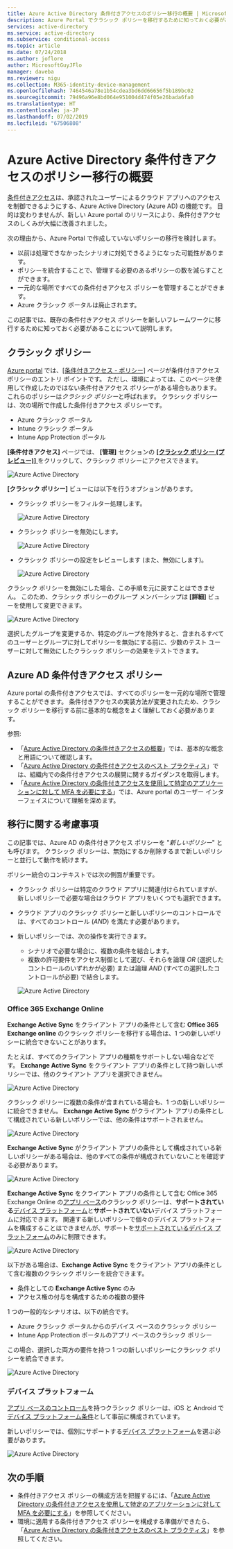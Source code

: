 ```yaml
---
title: Azure Active Directory 条件付きアクセスのポリシー移行の概要 | Microsoft Docs
description: Azure Portal でクラシック ポリシーを移行するために知っておく必要があることについて説明します。
services: active-directory
ms.service: active-directory
ms.subservice: conditional-access
ms.topic: article
ms.date: 07/24/2018
ms.author: joflore
author: MicrosoftGuyJFlo
manager: daveba
ms.reviewer: nigu
ms.collection: M365-identity-device-management
ms.openlocfilehash: 7464546a78e1b54cdea3bd6dd66656f5b189bc02
ms.sourcegitcommit: 79496a96e8bd064e951004d474f05e26bada6fa0
ms.translationtype: HT
ms.contentlocale: ja-JP
ms.lasthandoff: 07/02/2019
ms.locfileid: "67506808"
---
```

# <a name="what-is-a-policy-migration-in-azure-active-directory-conditional-access"></a>Azure Active Directory 条件付きアクセスのポリシー移行の概要 

[条件付きアクセス](../active-directory-conditional-access-azure-portal.md)は、承認されたユーザーによるクラウド アプリへのアクセスを制御できるようにする、Azure Active Directory (Azure AD) の機能です。 目的は変わりませんが、新しい Azure portal のリリースにより、条件付きアクセスのしくみが大幅に改善されました。

次の理由から、Azure Portal で作成していないポリシーの移行を検討します。

- 以前は処理できなかったシナリオに対処できるようになった可能性があります。
- ポリシーを統合することで、管理する必要のあるポリシーの数を減らすことができます。   
- 一元的な場所ですべての条件付きアクセス ポリシーを管理することができます。
- Azure クラシック ポータルは廃止されます。   

この記事では、既存の条件付きアクセス ポリシーを新しいフレームワークに移行するために知っておく必要があることについて説明します。
 
## <a name="classic-policies"></a>クラシック ポリシー

[Azure portal](https://portal.azure.com) では、[[条件付きアクセス - ポリシー]](https://portal.azure.com/#blade/Microsoft_AAD_IAM/ConditionalAccessBlade/Policies) ページが条件付きアクセス ポリシーのエントリ ポイントです。 ただし、環境によっては、このページを使用して作成したのではない条件付きアクセス ポリシーがある場合もあります。 これらのポリシーは*クラシック ポリシー*と呼ばれます。 クラシック ポリシーは、次の場所で作成した条件付きアクセス ポリシーです。

- Azure クラシック ポータル
- Intune クラシック ポータル
- Intune App Protection ポータル

**[条件付きアクセス]** ページでは、 **[管理]** セクションの [ **[クラシック ポリシー (プレビュー)]** ](https://portal.azure.com/#blade/Microsoft_AAD_IAM/ConditionalAccessBlade/ClassicPolicies) をクリックして、クラシック ポリシーにアクセスできます。 

![Azure Active Directory](./media/policy-migration/71.png)

**[クラシック ポリシー]** ビューには以下を行うオプションがあります。

- クラシック ポリシーをフィルター処理します。
 
   ![Azure Active Directory](./media/policy-migration/72.png)

- クラシック ポリシーを無効にします。

   ![Azure Active Directory](./media/policy-migration/73.png)
   
- クラシック ポリシーの設定をレビューします (また、無効にします)。

   ![Azure Active Directory](./media/policy-migration/74.png)

クラシック ポリシーを無効にした場合、この手順を元に戻すことはできません。 このため、クラシック ポリシーのグループ メンバーシップは **[詳細]** ビューを使用して変更できます。 

![Azure Active Directory](./media/policy-migration/75.png)

選択したグループを変更するか、特定のグループを除外すると、含まれるすべてのユーザーとグループに対してポリシーを無効にする前に、少数のテスト ユーザーに対して無効にしたクラシック ポリシーの効果をテストできます。 

## <a name="azure-ad-conditional-access-policies"></a>Azure AD 条件付きアクセス ポリシー

Azure portal の条件付きアクセスでは、すべてのポリシーを一元的な場所で管理することができます。 条件付きアクセスの実装方法が変更されたため、クラシック ポリシーを移行する前に基本的な概念をよく理解しておく必要があります。

参照:

- 「[Azure Active Directory の条件付きアクセスの概要](../active-directory-conditional-access-azure-portal.md)」では、基本的な概念と用語について確認します。
- 「[Azure Active Directory の条件付きアクセスのベスト プラクティス](best-practices.md)」では、組織内での条件付きアクセスの展開に関するガイダンスを取得します。
- 「[Azure Active Directory の条件付きアクセスを使用して特定のアプリケーションに対して MFA を必要にする](app-based-mfa.md)」では、Azure portal のユーザー インターフェイスについて理解を深めます。
 
## <a name="migration-considerations"></a>移行に関する考慮事項

この記事では、Azure AD の条件付きアクセス ポリシーを "*新しいポリシー*" とも呼びます。
クラシック ポリシーは、無効にするか削除するまで新しいポリシーと並行して動作を続けます。 

ポリシー統合のコンテキストでは次の側面が重要です。

- クラシック ポリシーは特定のクラウド アプリに関連付けられていますが、新しいポリシーで必要な場合はクラウド アプリをいくつでも選択できます。
- クラウド アプリのクラシック ポリシーと新しいポリシーのコントロールでは、すべてのコントロール (*AND*) を満たす必要があります。 
- 新しいポリシーでは、次の操作を実行できます。
   - シナリオで必要な場合に、複数の条件を結合します。 
   - 複数の許可要件をアクセス制御として選び、それらを論理 *OR* (選択したコントロールのいずれかが必要) または論理 *AND* (すべての選択したコントロールが必要) で結合します。

   ![Azure Active Directory](./media/policy-migration/25.png)

### <a name="office-365-exchange-online"></a>Office 365 Exchange Online

**Exchange Active Sync** をクライアント アプリの条件として含む **Office 365 Exchange online** のクラシック ポリシーを移行する場合は、1 つの新しいポリシーに統合できないことがあります。 

たとえば、すべてのクライアント アプリの種類をサポートしない場合などです。 **Exchange Active Sync** をクライアント アプリの条件として持つ新しいポリシーでは、他のクライアント アプリを選択できません。

![Azure Active Directory](./media/policy-migration/64.png)

クラシック ポリシーに複数の条件が含まれている場合も、1 つの新しいポリシーに統合できません。 **Exchange Active Sync** がクライアント アプリの条件として構成されている新しいポリシーでは、他の条件はサポートされません。   

![Azure Active Directory](./media/policy-migration/08.png)

**Exchange Active Sync** がクライアント アプリの条件として構成されている新しいポリシーがある場合は、他のすべての条件が構成されていないことを確認する必要があります。 

![Azure Active Directory](./media/policy-migration/16.png)
 
**Exchange Active Sync** をクライアント アプリの条件として含む Office 365 Exchange Online の[アプリ ベース](technical-reference.md#approved-client-app-requirement)のクラシック ポリシーは、**サポートされている**[デバイス プラットフォーム](technical-reference.md#device-platform-condition)と**サポートされていない**デバイス プラットフォームに対応できます。 関連する新しいポリシーで個々のデバイス プラットフォームを構成することはできませんが、サポートを[サポートされているデバイス プラットフォーム](technical-reference.md#device-platform-condition)のみに制限できます。 

![Azure Active Directory](./media/policy-migration/65.png)

以下がある場合は、**Exchange Active Sync** をクライアント アプリの条件として含む複数のクラシック ポリシーを統合できます。

- 条件としての **Exchange Active Sync** のみ 
- アクセス権の付与を構成するための複数の要件

1 つの一般的なシナリオは、以下の統合です。

- Azure クラシック ポータルからのデバイス ベースのクラシック ポリシー 
- Intune App Protection ポータルのアプリ ベースのクラシック ポリシー 
 
この場合、選択した両方の要件を持つ 1 つの新しいポリシーにクラシック ポリシーを統合できます。

![Azure Active Directory](./media/policy-migration/62.png)

### <a name="device-platforms"></a>デバイス プラットフォーム

[アプリ ベースのコントロール](technical-reference.md#approved-client-app-requirement)を持つクラシック ポリシーは、iOS と Android で[デバイス プラットフォーム条件](technical-reference.md#device-platform-condition)として事前に構成されています。 

新しいポリシーでは、個別にサポートする[デバイス プラットフォーム](technical-reference.md#device-platform-condition)を選ぶ必要があります。

![Azure Active Directory](./media/policy-migration/41.png)

## <a name="next-steps"></a>次の手順

- 条件付きアクセス ポリシーの構成方法を把握するには、「[Azure Active Directory の条件付きアクセスを使用して特定のアプリケーションに対して MFA を必要にする](app-based-mfa.md)」を参照してください。
- 環境に適用する条件付きアクセス ポリシーを構成する準備ができたら、「[Azure Active Directory の条件付きアクセスのベスト プラクティス](best-practices.md)」を参照してください。 
